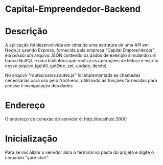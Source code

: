 # Capital-Empreendedor-Backend

# Descrição

A aplicação foi desenvolvida em cima de uma estrutura de uma API em Node.js usando Express, fornecida pela empresa "Capital Empreendedor", ela possúi um arquivo JSON contendo os
dados de exemplo simulando um banco NoSQL e uma biblioteca que realiza as operações de leitura e escrita nesse arquivo (getAll, getOne, set, update, delete).

No arquivo "routes/users.routes.js" foi implementada as chamadas necessárias para uso pelo front-end, utilizando as funções fornecidas para acesso e manipulação dos dados.

# Endereço

O endereço de conexão do servidor é: http://localhost:3000

# Inicialização

Para se inicializar o servidor abra o terminal na pasta do projeto e digite o comando "yarn start"
